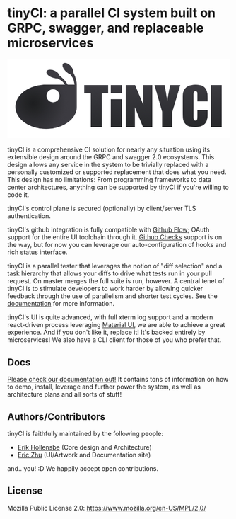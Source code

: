 # tinyCI: a parallel CI system built on GRPC, swagger, and replaceable microservices

<center><img src="logo-withbg.jpg"/></center>

tinyCI is a comprehensive CI solution for nearly any situation using its
extensible design around the GRPC and swagger 2.0 ecosystems. This design
allows any service in the system to be trivially replaced with a personally
customized or supported replacement that does what you need. This design has no
limitations: From programming frameworks to data center architectures, anything
can be supported by tinyCI if you're willing to code it.

tinyCI's control plane is secured (optionally) by client/server TLS
authentication.

tinyCI's github integration is fully compatible with [Github
Flow](https://guides.github.com/introduction/flow/); OAuth support for the
entire UI toolchain through it. [Github
Checks](https://developer.github.com/v3/checks/) support is on the way, but for
now you can leverage our auto-configuration of hooks and rich status interface.

tinyCI is a parallel tester that leverages the notion of "diff selection" and a
task hierarchy that allows your diffs to drive what tests run in your pull
request. On master merges the full suite is run, however. A central tenet of
tinyCI is to stimulate developers to work harder by allowing quicker feedback
through the use of parallelism and shorter test cycles. See the
[documentation](https://tinyci.org) for more information.

tinyCI's UI is quite advanced, with full xterm log support and a modern
react-driven process leveraging [Material UI](http://material-ui.com), we are
able to achieve a great experience. And if you don't like it, replace it! It's
backed entirely by microservices! We also have a CLI client for those of you
who prefer that.

## Docs

[Please check our documentation out!](https://tinyci.org) It contains tons
of information on how to demo, install, leverage and further power the system,
as well as architecture plans and all sorts of stuff!

## Authors/Contributors

tinyCI is faithfully maintained by the following people:

- [Erik Hollensbe](https://github.com/erikh) (Core design and Architecture)
- [Eric Zhu](https://github.com/invisiblehermit) (UI/Artwork and Documentation site)

and.. you! :D We happily accept open contributions.

## License

Mozilla Public License 2.0: https://www.mozilla.org/en-US/MPL/2.0/
